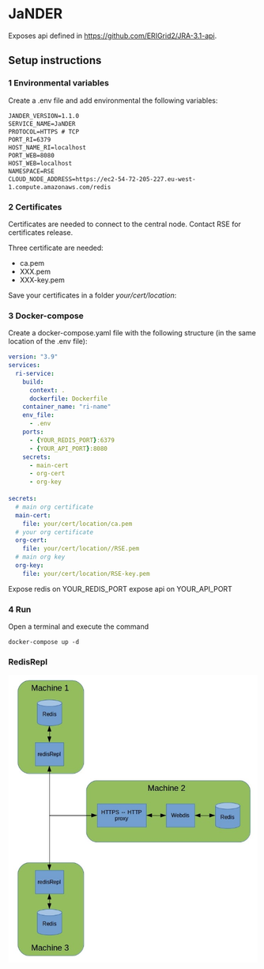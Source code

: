 # JaNDER

Exposes api defined in https://github.com/ERIGrid2/JRA-3.1-api.
## Setup instructions

### 1 Environmental variables

Create a .env file and add environmental the following variables:

````
JANDER_VERSION=1.1.0
SERVICE_NAME=JaNDER
PROTOCOL=HTTPS # TCP
PORT_RI=6379
HOST_NAME_RI=localhost
PORT_WEB=8080
HOST_WEB=localhost
NAMESPACE=RSE
CLOUD_NODE_ADDRESS=https://ec2-54-72-205-227.eu-west-1.compute.amazonaws.com/redis
````


### 2 Certificates
Certificates are needed to connect to the central node. Contact RSE for certificates release.

Three certificate are needed:
- ca.pem
- XXX.pem
- XXX-key.pem

Save your certificates in a folder _your/cert/location_:

### 3 Docker-compose

Create a docker-compose.yaml file with the following structure (in the same location of the .env file):

````yaml
version: "3.9"
services:
  ri-service:
    build:
      context: .
      dockerfile: Dockerfile
    container_name: "ri-name"
    env_file:
      - .env
    ports:
      - {YOUR_REDIS_PORT}:6379
      - {YOUR_API_PORT}:8080
    secrets:
      - main-cert
      - org-cert
      - org-key

secrets:
  # main org certificate
  main-cert:
    file: your/cert/location/ca.pem
  # your org certificate
  org-cert:
    file: your/cert/location//RSE.pem
  # main org key
  org-key:
    file: your/cert/location/RSE-key.pem


````

Expose redis on YOUR_REDIS_PORT
expose api on YOUR_API_PORT

### 4 Run
Open a terminal and execute the command 
````
docker-compose up -d
````
### RedisRepl
![redisRepl overall architecture](doc/architecture.jpeg)
